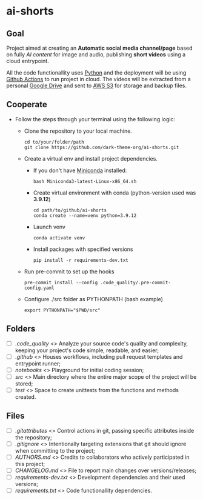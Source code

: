 # ai-shorts

## Goal

Project aimed at creating an **Automatic social media channel/page** based on fully *AI content* for image and audio, publishing **short videos** using a cloud entrypoint.

All the code functionallity uses [Python](https://www.python.org/) and the deployment will be using [Github Actions](https://github.com/features/actions) to run project in cloud. The videos will be extracted from a personal [Google Drive](https://www.google.com/intl/pt-br/drive/about.html) and sent to [AWS S3](https://aws.amazon.com/pt/s3/) for storage and backup files.

## Cooperate

- Follow the steps through your terminal using the following logic:

  - Clone the repository to your local machine.

    ```terminal
    cd to/your/folder/path
    git clone https://github.com/dark-theme-org/ai-shorts.git
    ```

  - Create a virtual env and install project dependencies.

    - If you don't have [Miniconda](https://docs.conda.io/en/latest/miniconda.html#linux-installers) installed:

        ```terminal
        bash Miniconda3-latest-Linux-x86_64.sh
        ```

    - Create virtual environment with conda (python-version used was **3.9.12**)

        ```terminal
        cd path/to/github/ai-shorts
        conda create --name=venv python=3.9.12
        ```

    - Launch venv

        ```terminal
        conda activate venv
        ```

    - Install packages with specified versions

        ```terminal
        pip install -r requirements-dev.txt
        ```

  - Run pre-commit to set up the hooks

    ```terminal
    pre-commit install --config .code_quality/.pre-commit-config.yaml
    ```

  - Configure ./src folder as PYTHONPATH (bash example)

    ```terminal
    export PYTHONPATH="$PWD/src"
    ```

## Folders

- [ ] *.code_quality* <> Analyze your source code's quality and complexity, keeping your project's code simple, readable, and easier;
- [ ] *.github* <> Houses workflows, including pull request templates and entrypoint runner;
- [ ] *notebooks* <> Playground for initial coding session;
- [ ] *src* <> Main directory where the entire major scope of the project will be stored;
- [ ] *test* <> Space to create unittests from the functions and methods created.

## Files

- [ ] *.gitattributes* <> Control actions in git, passing specific attributes inside the repository;
- [ ] *.gitignore* <> Intentionally targeting extensions that git should ignore when committing to the project;
- [ ] *AUTHORS.md* <> Credits to collaborators who actively participated in this project;
- [ ] *CHANGELOG.md* <> File to report main changes over versions/releases;
- [ ] *requirements-dev.txt* <> Development dependencies and their used versions;
- [ ] *requirements.txt* <> Code functionallity dependencies.

